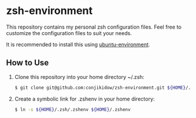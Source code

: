 # zsh-environment
This repository contains my personal zsh configuration files.
Feel free to customize the configuration files to suit your needs.

It is recommended to install this using [ubuntu-environment](https://github.com/conjikidow/ubuntu-environment.git).

## How to Use

1. Clone this repository into your home directory ~/.zsh:
   ```zsh
   $ git clone git@github.com:conjikidow/zsh-environment.git ${HOME}/.zsh
   ```

2. Create a symbolic link for .zshenv in your home directory:
   ```zsh
   $ ln -s ${HOME}/.zsh/.zshenv ${HOME}/.zshenv
   ```
